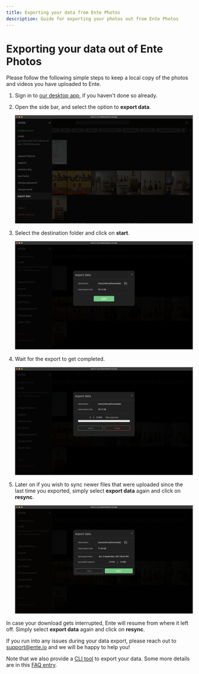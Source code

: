 ```yaml
---
title: Exporting your data from Ente Photos
description: Guide for exporting your photos out from Ente Photos
---
```


# Exporting your data out of Ente Photos

Please follow the following simple steps to keep a local copy of the photos and
videos you have uploaded to Ente.

1. Sign in to [our desktop app](https://ente.io/download/desktop), if you
   haven't done so already.

2. Open the side bar, and select the option to **export data**.

    ![Ente - Export data](export-1.png)

3. Select the destination folder and click on **start**.

    ![Ente - Select destination folder and start](export-2.png)

4. Wait for the export to get completed.

    ![Ente - Export in progress](export-3.png)

5. Later on if you wish to sync newer files that were uploaded since the last
   time you exported, simply select **export data** again and click on
   **resync**.

    ![Ente - Rexport](export-4.png)

In case your download gets interrupted, Ente will resume from where it left off.
Simply select **export data** again and click on **resync**.

If you run into any issues during your data export, please reach out to
[support@ente.io](mailto:support@ente.io) and we will be happy to help you!

Note that we also provide a [CLI
tool](https://github.com/ente-io/ente/tree/main/cli#export) to export your data.
Some more details are in this [FAQ entry](/photos/faq/export).
